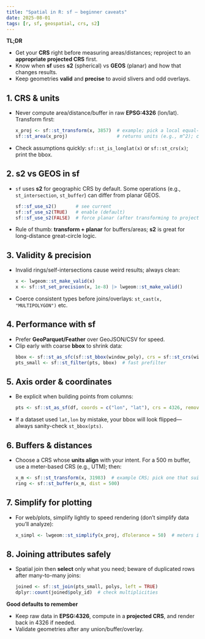 ```yaml
---
title: "Spatial in R: sf — beginner caveats"
date: 2025-08-01
tags: [r, sf, geospatial, crs, s2]
---
```


**TL;DR**
- Get your **CRS** right before measuring areas/distances; reproject to an **appropriate projected CRS** first.
- Know when **sf** uses **s2** (spherical) vs **GEOS** (planar) and how that changes results.
- Keep geometries **valid** and **precise** to avoid slivers and odd overlays.

## 1. CRS & units
- Never compute area/distance/buffer in raw **EPSG:4326** (lon/lat). Transform first:
  ```r
  x_proj <- sf::st_transform(x, 3857)  # example; pick a local equal-area/UTM CRS for your region
  sf::st_area(x_proj)                  # returns units (e.g., m^2); convert with units::set_units()
  ```
- Check assumptions quickly: `sf::st_is_longlat(x)` or `sf::st_crs(x)`; print the bbox.

## 2. s2 vs GEOS in sf
- `sf` uses **s2** for geographic CRS by default. Some operations (e.g., `st_intersection`, `st_buffer`) can differ from planar GEOS.
  ```r
  sf::sf_use_s2()       # see current
  sf::sf_use_s2(TRUE)   # enable (default)
  sf::sf_use_s2(FALSE)  # force planar (after transforming to projected CRS)
  ```
- Rule of thumb: **transform + planar** for buffers/areas; **s2** is great for long-distance great-circle logic.

## 3. Validity & precision
- Invalid rings/self-intersections cause weird results; always clean:
  ```r
  x <- lwgeom::st_make_valid(x)
  x <- sf::st_set_precision(x, 1e-8) |> lwgeom::st_make_valid()
  ```
- Coerce consistent types before joins/overlays: `st_cast(x, "MULTIPOLYGON")` etc.

## 4. Performance with sf
- Prefer **GeoParquet/Feather** over GeoJSON/CSV for speed.
- Clip early with coarse **bbox** to shrink data:
  ```r
  bbox <- sf::st_as_sfc(sf::st_bbox(window_poly), crs = sf::st_crs(window_poly))
  pts_small <- sf::st_filter(pts, bbox)  # fast prefilter
  ```

## 5. Axis order & coordinates
- Be explicit when building points from columns:
  ```r
  pts <- sf::st_as_sf(df, coords = c("lon", "lat"), crs = 4326, remove = FALSE)
  ```
- If a dataset used `lat,lon` by mistake, your bbox will look flipped—always sanity-check `st_bbox(pts)`.

## 6. Buffers & distances
- Choose a CRS whose **units align** with your intent. For a 500 m buffer, use a meter-based CRS (e.g., UTM); then:
  ```r
  x_m <- sf::st_transform(x, 31983)  # example CRS; pick one that suits your region
  ring <- sf::st_buffer(x_m, dist = 500)
  ```

## 7. Simplify for plotting
- For web/plots, simplify lightly to speed rendering (don’t simplify data you’ll analyze):
  ```r
  x_simpl <- lwgeom::st_simplify(x_proj, dTolerance = 50)  # meters if CRS in meters
  ```

## 8. Joining attributes safely
- Spatial join then **select** only what you need; beware of duplicated rows after many-to-many joins:
  ```r
  joined <- sf::st_join(pts_small, polys, left = TRUE)
  dplyr::count(joined$poly_id)  # check multiplicities
  ```

**Good defaults to remember**
- Keep raw data in **EPSG:4326**, compute in a **projected CRS**, and render back in 4326 if needed.
- Validate geometries after any union/buffer/overlay.
